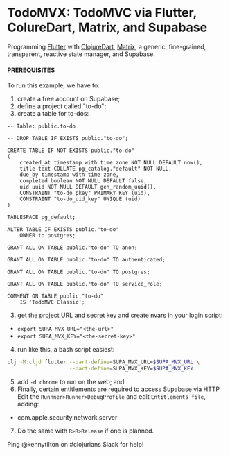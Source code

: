 # TodoMVX: TodoMVC via Flutter, ColureDart, Matrix, and Supabase

Programming [Flutter](https://flutter.dev/?gclid=CjwKCAjwwdWVBhA4EiwAjcYJEEoxUuE14sd2MGLJW35qeuJynmTRjqpUL3SbIUhOiS4TihjyZ9iTVRoCJkoQAvD_BwE&gclsrc=aw.ds) with [ClojureDart](https://github.com/Tensegritics/ClojureDart), [Matrix](https://github.com/kennytilton/matrix), a generic, fine-grained, transparent, reactive state manager, and Supabase.

#### PREREQUISITES

To run this example, we have to:
1. create a free account on Supabase;
2. define a project called "to-do";
3. create a table for to-dos:
```postgresql
-- Table: public.to-do

-- DROP TABLE IF EXISTS public."to-do";

CREATE TABLE IF NOT EXISTS public."to-do"
(
    created_at timestamp with time zone NOT NULL DEFAULT now(),
    title text COLLATE pg_catalog."default" NOT NULL,
    due_by timestamp with time zone,
    completed boolean NOT NULL DEFAULT false,
    uid uuid NOT NULL DEFAULT gen_random_uuid(),
    CONSTRAINT "to-do_pkey" PRIMARY KEY (uid),
    CONSTRAINT "to-do_uid_key" UNIQUE (uid)
)

TABLESPACE pg_default;

ALTER TABLE IF EXISTS public."to-do"
    OWNER to postgres;

GRANT ALL ON TABLE public."to-do" TO anon;

GRANT ALL ON TABLE public."to-do" TO authenticated;

GRANT ALL ON TABLE public."to-do" TO postgres;

GRANT ALL ON TABLE public."to-do" TO service_role;

COMMENT ON TABLE public."to-do"
    IS 'TodoMVC Classic';
```
3. get the project URL and secret key and create nvars in your login script:
* `export SUPA_MVX_URL="<the-url>"`
* `export SUPA_MVX_KEY="<the-secret-key>"`
4. run like this, a bash script easiest:
``` bash
clj -M:cljd flutter --dart-define=SUPA_MVX_URL=$SUPA_MVX_URL \
                    --dart-define=SUPA_MVX_KEY=$SUPA_MVX_KEY 
```
5. add `-d chrome` to run on the web; and
6. Finally, certain entitlements are required to access Supabase via HTTP Edit the `Runnner>Runner>DebugProfile` and edit `Entitlements file`, adding:
* com.apple.security.network.server
7. Do the same with `R>R>Release` if one is planned.


Ping @kennytilton on #clojurians Slack for help!
